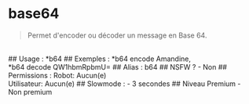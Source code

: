 # base64

> Permet d'encoder ou décoder un message en Base 64.

<br>
## Usage :
*b64 <encode/decode> <message> 
## Exemples :
*b64 encode Amandine,
<br>*b64 decode QW1hbmRpbmU=
## Alias :
b64
## NSFW ?
- Non
## Permissions :
Robot: Aucun(e)
<br>
Utilisateur: Aucun(e)
## Slowmode :
- 3 secondes
## Niveau Premium
- Non premium
